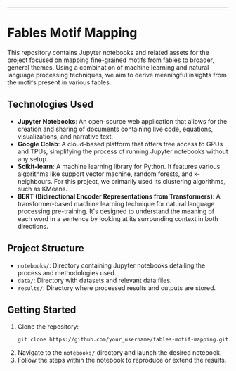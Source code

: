 ---

# Fables Motif Mapping

This repository contains Jupyter notebooks and related assets for the project focused on mapping fine-grained motifs from fables to broader, general themes. Using a combination of machine learning and natural language processing techniques, we aim to derive meaningful insights from the motifs present in various fables.

## Technologies Used

- **Jupyter Notebooks**: An open-source web application that allows for the creation and sharing of documents containing live code, equations, visualizations, and narrative text.
- **Google Colab**: A cloud-based platform that offers free access to GPUs and TPUs, simplifying the process of running Jupyter notebooks without any setup.
- **Scikit-learn**: A machine learning library for Python. It features various algorithms like support vector machine, random forests, and k-neighbours. For this project, we primarily used its clustering algorithms, such as KMeans.
- **BERT (Bidirectional Encoder Representations from Transformers)**: A transformer-based machine learning technique for natural language processing pre-training. It's designed to understand the meaning of each word in a sentence by looking at its surrounding context in both directions.

## Project Structure

- `notebooks/`: Directory containing Jupyter notebooks detailing the process and methodologies used.
- `data/`: Directory with datasets and relevant data files.
- `results/`: Directory where processed results and outputs are stored.

## Getting Started

1. Clone the repository:
   ```
   git clone https://github.com/your_username/fables-motif-mapping.git
   ```
2. Navigate to the `notebooks/` directory and launch the desired notebook.
3. Follow the steps within the notebook to reproduce or extend the results.
